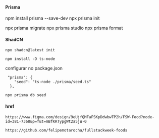 

#### Prisma
npm install prisma --save-dev
npx prisma init

npx prisma migrate
npx prisma studio
npx prisma format

#### ShadCN
```
npx shadcn@latest init
```

```
npm install -D ts-node
```

configurar no package.json
```
 "prisma": {
    "seed": "ts-node ./prisma/seed.ts"
  },
```

```
npx prisma db seed
```

#### href
```figma
https://www.figma.com/design/9eUjfQMFaFSKpDdwbwTP2h/FSW-Food?node-id=381-7368&p=f&t=mBfKRTypgWt2a5jW-0
```

```git
https://github.com/felipemotarocha/fullstackweek-foods
```